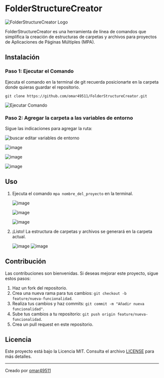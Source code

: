 # FolderStructureCreator

![FolderStructureCreator Logo](images/logo.png)

FolderStructureCreator es una herramienta de línea de comandos que simplifica la creación de estructuras de carpetas y archivos para proyectos de Aplicaciones de Páginas Múltiples (MPA).

## Instalación

### Paso 1: Ejecutar el Comando

Ejecuta el comando en la terminal de git recuerda posicionarte en la carpeta donde quieras guardar el repositorio.
```
git clone https://github.com/omar49511/FolderStructureCreator.git
```
![Ejecutar Comando](https://github.com/omar49511/FolderStructureCreator/assets/72781778/adc3e291-e900-433a-b5d6-e8a3c5d010ec)

### Paso 2: Agregar la carpeta a las variables de entorno

Sigue las indicaciones para agregar la ruta:

![buscar editar variables de entorno](https://github.com/omar49511/FolderStructureCreator/assets/72781778/7836c4d0-5af4-4ee3-8a0d-c116148f1df3)

![image](https://github.com/omar49511/FolderStructureCreator/assets/72781778/e5dda103-1508-4933-9932-d632af7354f3)

![image](https://github.com/omar49511/FolderStructureCreator/assets/72781778/363fd11c-f3a1-4f4e-98cd-4d63a187d6d4)

![image](https://github.com/omar49511/FolderStructureCreator/assets/72781778/ca55202d-7e88-40e5-b2cf-8a4a41982116)

## Uso

1. Ejecuta el comando `mpa nombre_del_proyecto` en la terminal.
   
   ![image](https://github.com/omar49511/FolderStructureCreator/assets/72781778/7c38104e-81bf-4271-a616-caf0b6be195f)
   
   ![image](https://github.com/omar49511/FolderStructureCreator/assets/72781778/902b1f66-abcb-417e-b911-ba9d0fa401ca)

   ![image](https://github.com/omar49511/FolderStructureCreator/assets/72781778/c24c88dc-35d2-4089-9c74-1be96cd8262b)

  
3. ¡Listo! La estructura de carpetas y archivos se generará en la carpeta actual.
   
   

   ![image](https://github.com/omar49511/FolderStructureCreator/assets/72781778/ab697106-547a-4336-b75c-48fe91d941af)
   ![image](https://github.com/omar49511/FolderStructureCreator/assets/72781778/eae4bf32-6b80-41c5-b2ef-7282d534bc99)

## Contribución

Las contribuciones son bienvenidas. Si deseas mejorar este proyecto, sigue estos pasos:

1. Haz un fork del repositorio.
2. Crea una nueva rama para tus cambios: `git checkout -b feature/nueva-funcionalidad`.
3. Realiza tus cambios y haz commits: `git commit -m "Añadir nueva funcionalidad"`.
4. Sube tus cambios a tu repositorio: `git push origin feature/nueva-funcionalidad`.
5. Crea un pull request en este repositorio.

## Licencia

Este proyecto está bajo la Licencia MIT. Consulta el archivo [LICENSE](LICENSE) para más detalles.

---

Creado por [omar49511](https://github.com/omar49511)
